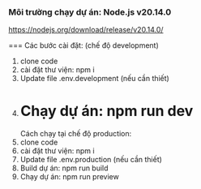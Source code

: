 ### Môi trường chạy dự án: Node.js v20.14.0

https://nodejs.org/download/release/v20.14.0/

===
Các bước cài đặt: (chế độ development)

1. clone code
2. cài đặt thư viện: npm i
3. Update file .env.development (nếu cần thiết)
4. # Chạy dự án: npm run dev
   Cách chạy tại chế độ production:
5. clone code
6. cài đặt thư viện: npm i
7. Update file .env.production (nếu cần thiết)
8. Build dự án: npm run build
9. Chạy dự án: npm run preview
